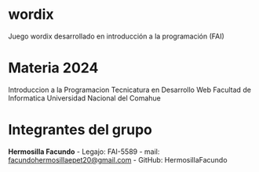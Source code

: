 # wordix
Juego wordix desarrollado en introducción a la programación (FAI)

# Materia 2024

Introduccion a la Programacion 
Tecnicatura en Desarrollo Web
Facultad de Informatica 
Universidad Nacional del Comahue 

# Integrantes del grupo 

**Hermosilla Facundo** - Legajo: FAI-5589 - mail: facundohermosillaepet20@gmail.com - GitHub: HermosillaFacundo
